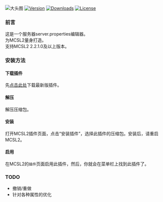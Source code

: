 ![大头图](https://socialify.git.ci/MCSLTeam/Server_Properties_Editor/image?description=1&font=Jost&language=1&owner=1&pattern=Circuit%20Board&theme=Auto&logo=https://img.fastmirror.net/s/2023/07/17/64b5471e1d478.png)
[![](https://img.shields.io/github/v/tag/MCSLTeam/Server_Properties_Editor?label=ver&style=for-the-badge "Version")](https://github.com/MCSLTeam/Server_Properties_Editor/releases/latest)   [![](https://img.shields.io/github/downloads/MCSLTeam/Server_Properties_Editor/total?style=for-the-badge "Downloads")](https://github.com/MCSLTeam/Server_Properties_Editor/releases)  [![](https://img.shields.io/github/license/MCSLTeam/Server_Properties_Editor?style=for-the-badge "License")](https://github.com/MCSLTeam/Server_Properties_Editor/blob/master/LICENSE)
### 前言
这是一个服务器server.properties编辑器。  
为MCSL2量身打造。  
支持MCSL2 2.2.1.0及以上版本。  
### 安装方法  
#### 下载插件  
先[点击此处](https://github.com/MCSLTeam/Server_Properties_Editor/releases)下载最新版插件。  
#### 解压  
解压压缩包。  
#### 安装  
打开MCSL2插件页面，点击“安装插件”，选择此插件的压缩包。安装后，请重启MCSL2。  
#### 启用  
在MCSL2的`插件`页面启用此插件，然后，你就会在菜单栏上找到此插件了。
### TODO
 - 撤销/重做
 - 针对各种属性的优化